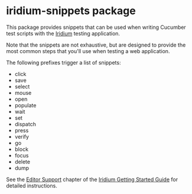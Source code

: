 # iridium-snippets package

This package provides snippets that can be used when writing Cucumber test scripts
with the [Iridium](https://github.com/AutoGeneral/IridiumApplicationTesting) testing application.

Note that the snippets are not exhaustive, but are designed to provide the
most common steps that you'll use when testing a web application.

The following prefixes trigger a list of snippets:

* click
* save
* select
* mouse
* open
* populate
* wait
* set
* dispatch
* press
* verify
* go
* block
* focus
* delete
* dump

See the [Editor Support](https://autogeneral.gitbooks.io/iridiumapplicationtesting-gettingstartedguide/content/editor_support.html)
chapter of the [Iridium Getting Started Guide](https://www.gitbook.com/book/autogeneral/iridiumapplicationtesting-gettingstartedguide/details)
for detailed instructions.
